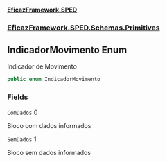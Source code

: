 #### [EficazFramework.SPED](EficazFrameworkSPED.md 'EficazFramework SPED')
### [EficazFramework.SPED.Schemas.Primitives](EficazFramework.SPED.Schemas.Primitives.md 'EficazFramework.SPED.Schemas.Primitives')

## IndicadorMovimento Enum

Indicador de Movimento

```csharp
public enum IndicadorMovimento
```
### Fields

<a name='EficazFramework.SPED.Schemas.Primitives.IndicadorMovimento.ComDados'></a>

`ComDados` 0

Bloco com dados informados

<a name='EficazFramework.SPED.Schemas.Primitives.IndicadorMovimento.SemDados'></a>

`SemDados` 1

Bloco sem dados informados
